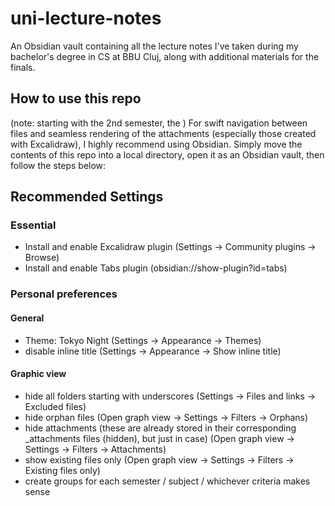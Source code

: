 # uni-lecture-notes
An Obsidian vault containing all the lecture notes I've taken during my bachelor's degree in CS at BBU Cluj, along with additional materials for the finals.
## How to use this repo
(note: starting with the 2nd semester, the )
For swift navigation between files and seamless rendering of the attachments (especially those created with Excalidraw), I highly recommend using Obsidian. Simply move the contents of this repo into a local directory, open it as an Obsidian vault, then follow the steps below:
## Recommended Settings 
### Essential
- Install and enable Excalidraw plugin (Settings -> Community plugins -> Browse)
- Install and enable Tabs plugin (obsidian://show-plugin?id=tabs)
### Personal preferences 
#### General
- Theme: Tokyo Night (Settings -> Appearance -> Themes)
- disable inline title (Settings -> Appearance -> Show inline title)
#### Graphic view
- hide all folders starting with underscores (Settings -> Files and links -> Excluded files)
- hide orphan files (Open graph view -> Settings -> Filters -> Orphans)
- hide attachments (these are already stored in their corresponding \_attachments files (hidden), but just in case) (Open graph view ->  Settings -> Filters -> Attachments)
- show existing files only (Open graph view -> Settings -> Filters -> Existing files only)
- create groups for each semester / subject / whichever criteria makes sense
